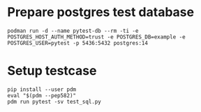 # Prepare postgres test database
`podman run -d --name pytest-db --rm -ti -e POSTGRES_HOST_AUTH_METHOD=trust -e POSTGRES_DB=example -e POSTGRES_USER=pytest -p 5436:5432 postgres:14`

# Setup testcase
```
pip install --user pdm
eval "$(pdm --pep582)"
pdm run pytest -sv test_sql.py
```
